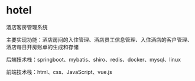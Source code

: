 # hotel
酒店客房管理系统

主要实现功能：酒店房间的入住管理、酒店员工信息管理、入住酒店的客户管理、酒店每日开房账单的生成和存储

后端技术栈：springboot、mybatis、shiro、redis、docker、mysql、linux

前端技术栈：html、css、JavaScript、vue.js

